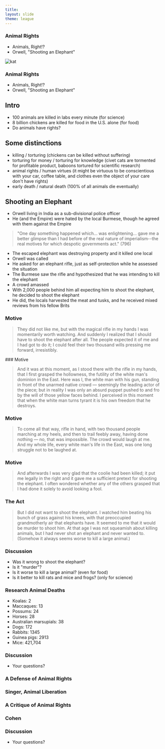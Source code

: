 ```yaml
---
title: 
layout: slide
theme: league
---
```


<section data-background="http://www.keithbuhler.com/images/background-morality.svg">
<section data-background="https://i.imgflip.com/19oo1z.jpg"  data-markdown><!--Intro slide begin-->

# Animal Rights

- Animals, Right!?
- Orwell, "Shooting an Elephant"

</section><section data-markdown>

![kat](https://i.imgflip.com/19oo1z.jpg)

</section> <!--Intro slide end-->
<section data-markdown>  <!--Slide Beginning-->

# Animal Rights

- Animals, Right!?
- Orwell, "Shooting an Elephant"


</section><section data-markdown>

## Intro

- 100 animals are killed in labs every minute (for science)
- 8 billion chickens are killed for food in the U.S. alone (for food)
- Do animals have rights? 


</section><section data-markdown>

## Some distinctions

- killing / torturing (chickens can be killed without suffering)
- torturing for money / torturing for knowledge (civet cats are tormented for profitable product, baboons tortured for scientific research)
- animal rights / human virtues (it might be virtuous to be conscientious with your car, coffee table, and clothes even the object of your care don't have rights)
- early death / natural death (100% of all animals die eventually)

</section><section data-markdown>

## Shooting an Elephant

- Orwell living in India as a sub-divisional police officer
- He (and the Empire) were hated by the local Burmese, though he agreed with them against the Empire

>"One day something happened which... was enlightening... gave me a better glimpse than I had before of the real nature of imperialism--the real motives for which despotic governments act." (796)



</section><section data-markdown>

- The escaped elephant was destroying property and it killed one local
- Orwell was called
- He asked for an elephant rifle, just as self-protection while he assessed the situation
- The Burmese saw the rifle and hypothesized that he was intending to kill the elephant
- A crowd amassed
- With 2,000 people behind him all expecting him to shoot the elephant, he decided to shoot the elephant
- He did, the locals harvested the meat and tusks, and he received mixed reviews from his fellow Brits







</section><section data-markdown>

### Motive

>They did not like me, but with the magical rifle in my hands I was momentarily worth watching. And suddenly I realized that I should have to shoot the elephant after all. The people expected it of me and I had got to do it; I could feel their two thousand wills pressing me forward, irresistibly. 





</section><section data-markdown>
### Motive

>And it was at this moment, as I stood there with the rifle in my hands, that I first grasped the hollowness, the futility of the white man's dominion in the East. Here was I, the white man with his gun, standing in front of the unarmed native crowd — seemingly the leading actor of the piece; but in reality I was only an absurd puppet pushed to and fro by the will of those yellow faces behind. I perceived in this moment that when the white man turns tyrant it is his own freedom that he destroys.


</section><section data-markdown>

### Motive

>To come all that way, rifle in hand, with two thousand people marching at my heels, and then to trail feebly away, having done nothing — no, that was impossible. The crowd would laugh at me. And my whole life, every white man's life in the East, was one long struggle not to be laughed at.


</section><section data-markdown>

### Motive

>And afterwards I was very glad that the coolie had been killed; it put me legally in the right and it gave me a sufficient pretext for shooting the elephant. I often wondered whether any of the others grasped that I had done it solely to avoid looking a fool.


</section><section data-markdown>

### The Act

>But I did not want to shoot the elephant. I watched him beating his bunch of grass against his knees, with that preoccupied grandmotherly air that elephants have. It seemed to me that it would be murder to shoot him. At that age I was not squeamish about killing animals, but I had never shot an elephant and never wanted to. (Somehow it always seems worse to kill a large animal.)



</section><section data-markdown>

### Discussion

* Was it wrong to shoot the elephant?
* Is it "murder"?
* Is it worse to kill a large animal? (even for food)
* Is it better to kill rats and mice and frogs? (only for science)


</section><section data-markdown>

### Research Animal Deaths

- Koalas: 2
- Maccaques: 13
- Possums: 24
- Horses: 28
- Australian marsupials: 38
- Dogs: 172
- Rabbits: 1345
- Guinea pigs: 2913
- Mice: 421,704


</section><section data-markdown>

### Discussion

* Your questions?



</section>
</section><!--Slide end-->



<section data-background="http://www.keithbuhler.com/images/background-morality.svg">
<section data-background="https://i.imgflip.com/19oo1z.jpg"  data-markdown><!--Intro slide begin-->

# A Defense of Animal Rights

</section><section data-markdown>


### Singer, Animal Liberation



# A Critique of Animal Rights


### Cohen





</section><section data-markdown>

### Discussion

* Your questions?


</section>
</section><!--Slide end-->

